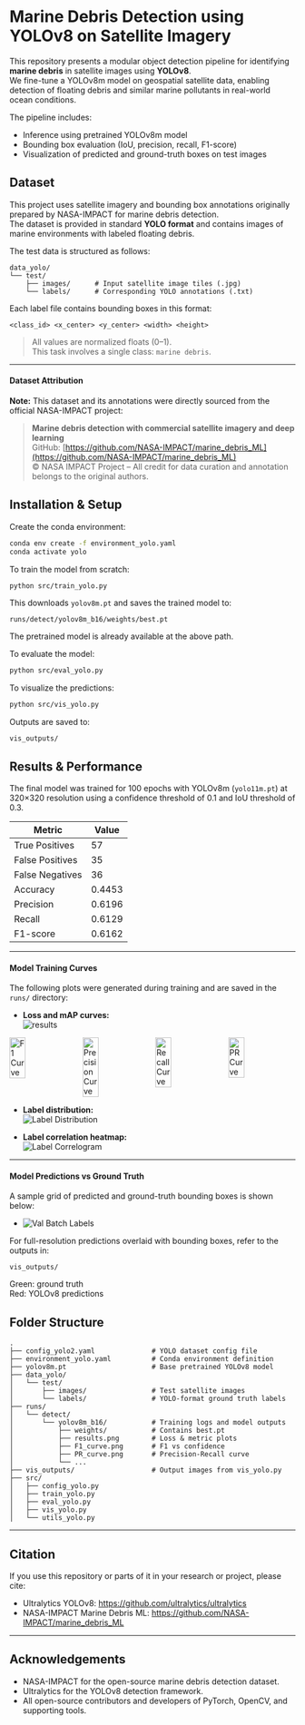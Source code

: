 # Marine Debris Detection using YOLOv8 on Satellite Imagery

This repository presents a modular object detection pipeline for identifying **marine debris** in satellite images using **YOLOv8**.  
We fine-tune a YOLOv8m model on geospatial satellite data, enabling detection of floating debris and similar marine pollutants in real-world ocean conditions.

The pipeline includes:
- Inference using pretrained YOLOv8m model
- Bounding box evaluation (IoU, precision, recall, F1-score)
- Visualization of predicted and ground-truth boxes on test images

## Dataset

This project uses satellite imagery and bounding box annotations originally prepared by NASA-IMPACT for marine debris detection.  
The dataset is provided in standard **YOLO format** and contains images of marine environments with labeled floating debris.

The test data is structured as follows:

```
data_yolo/
└── test/
    ├── images/      # Input satellite image tiles (.jpg)
    └── labels/      # Corresponding YOLO annotations (.txt)
```

Each label file contains bounding boxes in this format:
```
<class_id> <x_center> <y_center> <width> <height>
```

> All values are normalized floats (0–1).  
> This task involves a single class: `marine debris`.

---

#### Dataset Attribution

**Note:** This dataset and its annotations were directly sourced from the official NASA-IMPACT project:

> **Marine debris detection with commercial satellite imagery and deep learning**  
> GitHub: [https://github.com/NASA-IMPACT/marine_debris_ML](https://github.com/NASA-IMPACT/marine_debris_ML)  
> © NASA IMPACT Project – All credit for data curation and annotation belongs to the original authors.

## Installation & Setup

Create the conda environment:

```bash
conda env create -f environment_yolo.yaml
conda activate yolo
```

To train the model from scratch:

```bash
python src/train_yolo.py
```

This downloads `yolov8m.pt` and saves the trained model to:

```
runs/detect/yolov8m_b16/weights/best.pt
```

The pretrained model is already available at the above path.

To evaluate the model:

```bash
python src/eval_yolo.py
```

To visualize the predictions:

```bash
python src/vis_yolo.py
```

Outputs are saved to:

```
vis_outputs/
```
## Results & Performance

The final model was trained for 100 epochs with YOLOv8m (`yolo11m.pt`) at 320×320 resolution using a confidence threshold of 0.1 and IoU threshold of 0.3.


| Metric           | Value   |
|------------------|---------|
| True Positives   | 57      |
| False Positives  | 35      |
| False Negatives  | 36      |
| Accuracy         | 0.4453  |
| Precision        | 0.6196  |
| Recall           | 0.6129  |
| F1-score         | 0.6162  |


---

#### Model Training Curves

The following plots were generated during training and are saved in the `runs/` directory:

- **Loss and mAP curves:**  
  ![results](runs/detect/yolov8m_b16/results.png)

<div style="display: flex; gap: 10px;">
  <img src="runs/detect/yolov8m_b16/F1_curve.png" alt="F1 Curve" width="24%">
  <img src="runs/detect/yolov8m_b16/P_curve.png" alt="Precision Curve" width="24%">
  <img src="runs/detect/yolov8m_b16/R_curve.png" alt="Recall Curve" width="24%">
  <img src="runs/detect/yolov8m_b16/PR_curve.png" alt="PR Curve" width="24%">
</div>

- **Label distribution:**  
  ![Label Distribution](runs/detect/yolov8m_b16/labels.jpg)

- **Label correlation heatmap:**  
  ![Label Correlogram](runs/detect/yolov8m_b16/labels_correlogram.jpg)

---

#### Model Predictions vs Ground Truth

A sample grid of predicted and ground-truth bounding boxes is shown below:

- ![Val Batch Labels](runs/detect/yolov8m_b16/val_batch0_labels.jpg)

For full-resolution predictions overlaid with bounding boxes, refer to the outputs in:

```
vis_outputs/
```

Green: ground truth  
Red: YOLOv8 predictions

## Folder Structure

```
.
├── config_yolo2.yaml              # YOLO dataset config file
├── environment_yolo.yaml          # Conda environment definition
├── yolov8m.pt                     # Base pretrained YOLOv8 model
├── data_yolo/
│   └── test/
│       ├── images/                # Test satellite images
│       └── labels/                # YOLO-format ground truth labels
├── runs/
│   └── detect/
│       └── yolov8m_b16/           # Training logs and model outputs
│           ├── weights/           # Contains best.pt
│           ├── results.png        # Loss & metric plots
│           ├── F1_curve.png       # F1 vs confidence
│           ├── PR_curve.png       # Precision-Recall curve
│           └── ...
├── vis_outputs/                   # Output images from vis_yolo.py
├── src/
│   ├── config_yolo.py
│   ├── train_yolo.py
│   ├── eval_yolo.py
│   ├── vis_yolo.py
│   └── utils_yolo.py
```

---

## Citation

If you use this repository or parts of it in your research or project, please cite:

- Ultralytics YOLOv8: https://github.com/ultralytics/ultralytics
- NASA-IMPACT Marine Debris ML: https://github.com/NASA-IMPACT/marine_debris_ML

---

## Acknowledgements

- NASA-IMPACT for the open-source marine debris detection dataset.
- Ultralytics for the YOLOv8 detection framework.
- All open-source contributors and developers of PyTorch, OpenCV, and supporting tools.